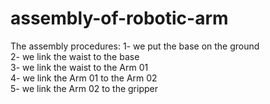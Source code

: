 # assembly-of-robotic-arm
The assembly procedures:
1- we put the base on the ground   
2- we link the waist to the base   
3- we link the waist to the Arm 01   
4- we link the Arm 01 to the Arm 02  
5- we link the Arm 02 to the gripper
